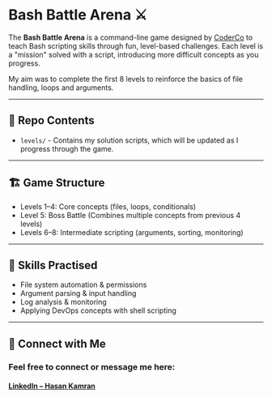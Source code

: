 # Bash Battle Arena ⚔️  

The **Bash Battle Arena** is a command-line game designed by [CoderCo](https://coderco.io/) to teach Bash scripting skills through fun, level-based challenges. Each level is a "mission" solved with a script, introducing more difficult concepts as you progress.

My aim was to complete the first 8 levels to reinforce the basics of file handling, loops and arguments.

---

## 📂 Repo Contents
- `levels/` - Contains my solution scripts, which will be updated as I progress through the game.

---

## 🏗️ Game Structure
- Levels 1–4: Core concepts (files, loops, conditionals)  
- Level 5: Boss Battle (Combines multiple concepts from previous 4 levels)
- Levels 6–8: Intermediate scripting (arguments, sorting, monitoring)  

---

## 🚀 Skills Practised  
- File system automation & permissions  
- Argument parsing & input handling  
- Log analysis & monitoring  
- Applying DevOps concepts with shell scripting  

---

## 🔗 Connect with Me

### Feel free to connect or message me here:  
#### [LinkedIn – Hasan Kamran](https://www.linkedin.com/in/hasankamrandev)
